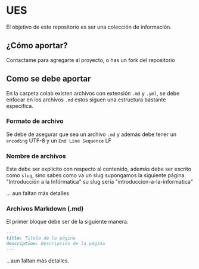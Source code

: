 # UES

El objetivo de este repositorio es ser una colección de información.

## ¿Cómo aportar?

Contactame para agregarte al proyecto, o has un fork del repositorio

## Como se debe aportar

En la carpeta colab existen archivos con extensión `.md` y `.yml`, se debe enfocar en los archivos `.md` estos siguen una estructura bastante especifica.

### Formato de archivo

Se debe de asegurar que sea un archivo `.md` y además debe tener un `encoding` UTF-8 y un `End Line Sequence` LF

### Nombre de archivos

Este debe ser explicito con respecto al contenido, además debe ser escrito como `slug`, sino sabes como va un slug supongamos la siguiente página. "Introducción a la Infórmatica" su slug sería "introduccion-a-la-informatica"

... aun faltan más detalles

### Archivos Markdown (.md)

El primer bloque debe ser de la siguiente manera.

```md
---
title: Titulo de la página
description: Descripción de la página
---

```

...aun faltan más detalles.